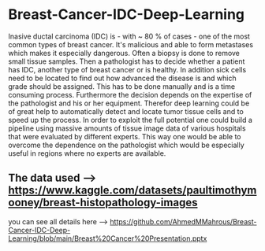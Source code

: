 # Breast-Cancer-IDC-Deep-Learning

Inasive ductal carcinoma (IDC) is - with ~ 80 % of cases - one of the most common types of breast cancer. It's malicious and able to form metastases which makes it especially dangerous. Often a biopsy is done to remove small tissue samples. Then a pathologist has to decide whether a patient has IDC, another type of breast cancer or is healthy. In addition sick cells need to be located to find out how advanced the disease is and which grade should be assigned. This has to be done manually and is a time consuming process. Furthermore the decision depends on the expertise of the pathologist and his or her equipment. Therefor deep learning could be of great help to automatically detect and locate tumor tissue cells and to speed up the process. In order to exploit the full potential one could build a pipeline using massive amounts of tissue image data of various hospitals that were evaluated by different experts. This way one would be able to overcome the dependence on the pathologist which would be especially useful in regions where no experts are available.

## The data used  --> https://www.kaggle.com/datasets/paultimothymooney/breast-histopathology-images
you can see all details here --> https://github.com/AhmedMMahrous/Breast-Cancer-IDC-Deep-Learning/blob/main/Breast%20Cancer%20Presentation.pptx
